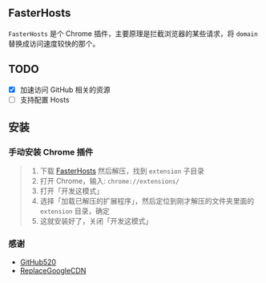 ## FasterHosts

`FasterHosts` 是个 Chrome 插件，主要原理是拦截浏览器的某些请求，将 `domain` 替换成访问速度较快的那个。

## TODO

- [x] 加速访问 GitHub 相关的资源
- [ ] 支持配置 Hosts

## 安装

### 手动安装 Chrome 插件

> 1. 下载 [FasterHosts](https://github.com/gauseen/faster-hosts/archive/master.zip) 然后解压，找到 `extension` 子目录
> 2. 打开 Chrome，输入: `chrome://extensions/`
> 3. 打开「开发这模式」
> 4. 选择「加载已解压的扩展程序」，然后定位到刚才解压的文件夹里面的 `extension` 目录，确定
> 5. 这就安装好了，关闭「开发这模式」


### 感谢

- [GitHub520](https://github.com/521xueweihan/GitHub520)
- [ReplaceGoogleCDN](https://github.com/justjavac/ReplaceGoogleCDN)